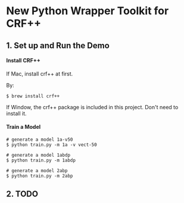 # New Python Wrapper Toolkit for CRF++

## 1. Set up and Run the Demo

#### Install CRF++

If Mac, install crf++ at first.

By:

```Shell
$ brew install crf++ 
```

If Window, the crf++ package is included in this project. Don't need to install it.

#### Train a Model

```shell
# generate a model 1a-v50
$ python train.py -m 1a -v vect-50

# generate a model 1abdp
$ python train.py -m 1abdp

# generate a model 2abp
$ python train.py -m 2abp
```


## 2. TODO
